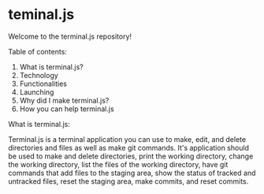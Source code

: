 # teminal.js

Welcome to the terminal.js repository!

Table of contents:
  1. What is terminal.js?
  2. Technology
  3. Functionalities
  4. Launching
  5. Why did I make terminal.js?
  6. How you can help terminal.js

What is terminal.js:

Terminal.js is a terminal application you can use to make, edit, and delete directories and files as well as make git commands. 
It's application should be used to make and delete directories, print the working directory, change the working directory, list the files of the working directory, have git commands that add files to the staging area, show the status of tracked and untracked files, reset the staging area, make commits, and reset commits. 

